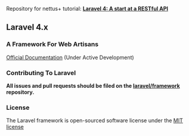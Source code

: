 Repository for nettus+ tutorial: **[Laravel 4: A start at a RESTful API](http://net.tutsplus.com/tutorials/php/laravel-4-a-start-at-a-restful-api/)**

## Laravel 4.x

### A Framework For Web Artisans

[Official Documentation](http://four.laravel.com) (Under Active Development)

### Contributing To Laravel

**All issues and pull requests should be filed on the [laravel/framework](http://github.com/laravel/framework) repository.**

### License

The Laravel framework is open-sourced software license under the [MIT license](http://opensource.org/licenses/MIT)
